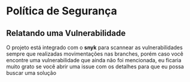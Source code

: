 # Política de Segurança

## Relatando uma Vulnerabilidade

O projeto está integrado com o **snyk** para scannear as vulnerabilidades sempre que realizadas movimentações nas branches, 
porém caso você encontre uma vulnerabilidade que ainda não foi mencionada, eu ficaria muito grato se você abrir uma issue com os detalhes para que 
eu possa buscar uma solução

